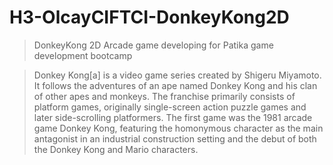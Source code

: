 # H3-OlcayCIFTCI-DonkeyKong2D
>DonkeyKong 2D Arcade game developing for Patika game development bootcamp

>Donkey Kong[a] is a video game series created by Shigeru Miyamoto. It follows the adventures of an ape named Donkey Kong and his clan of other apes and monkeys. The franchise primarily consists of platform games, originally single-screen action puzzle games and later side-scrolling platformers. The first game was the 1981 arcade game Donkey Kong, featuring the homonymous character as the main antagonist in an industrial construction setting and the debut of both the Donkey Kong and Mario characters.
